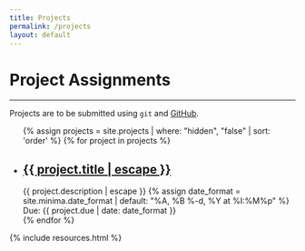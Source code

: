 ```yaml
---
title: Projects
permalink: /projects
layout: default
---
```

# Project Assignments
----
Projects are to be submitted using `git` and [GitHub](https://github.com).

<div class="projects">
	<ul class="post-list">
		{% assign projects = site.projects | where: "hidden", "false" | sort: 'order' %}
		{% for project in projects %}
			<li>
				<h2><a class="post-link" href="{{ project.url | relative_url }}">{{ project.title | escape }}</a></h2>
				<span class="post-meta">{{ project.description | escape }}</span>
				{% assign date_format = site.minima.date_format | default: "%A, %B %-d, %Y at %I:%M%p" %}
				Due: <span class="post-meta due-date">{{ project.due | date: date_format }}</span>
			</li>
		{% endfor %}
	</ul>
</div>

{% include resources.html %}
